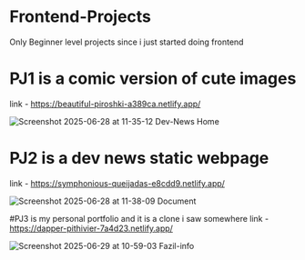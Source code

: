 # Frontend-Projects
Only Beginner level projects since i just started doing frontend

# PJ1 is a comic version of cute images
link - https://beautiful-piroshki-a389ca.netlify.app/

![Screenshot 2025-06-28 at 11-35-12 Dev-News Home](https://github.com/user-attachments/assets/23f021a4-d6ae-40d6-9625-b8a560d0cee9)

# PJ2 is a dev news static webpage
link - https://symphonious-queijadas-e8cdd9.netlify.app/

![Screenshot 2025-06-28 at 11-38-09 Document](https://github.com/user-attachments/assets/59ac938d-6530-4fc8-9b90-97dd43ec7eda)

#PJ3 is my personal portfolio and it is a clone i saw somewhere 
link - https://dapper-pithivier-7a4d23.netlify.app/

![Screenshot 2025-06-29 at 10-59-03 Fazil-info](https://github.com/user-attachments/assets/fe10bd3a-ee11-479c-a860-82e83c7f5b46)
